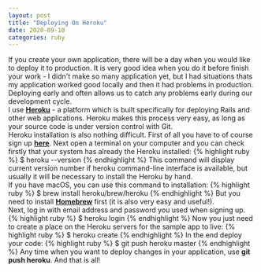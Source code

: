 ```yaml
---
layout: post
title: "Deploying On Heroku"
date: 2020-09-10
categories: ruby
---
```

If you create your own application, there will be a day when you would like to deploy it to production. It is very good idea when you do it before finish your work - I didn't make so many application yet, but I had situations thats my application worked good locally and then it had problems in production. Deploying early and often allows us to catch any problems early during our development cycle.<br>
I use <b>[Heroku][heroku]</b> - a platform which is built specifically for deploying Rails and other web applications. Heroku makes this process very easy, as long as your source code is under version control with Git.<br>
Heroku installation is also nothing difficult. First of all you have to of course sign up <b>[here]</b>. Next open a terminal on your computer and you can check firstly that your system has already the Heroku installed:
{% highlight ruby %}
$ heroku --version
{% endhighlight %}
This command will display current version number if heroku command-line interface is available, but usually it will be necessary to install the Heroku by hand.<br>
If you have macOS, you can use this command to installation:
{% highlight ruby %}
$ brew install heroku/brew/heroku
{% endhighlight %}
But you need to install <b>[Homebrew][homebrew]</b> first (it is also very easy and useful!).<br>
Next, log in with email address and password you used when signing up.
{% highlight ruby %}
$ heroku login
{% endhighlight %}
Now you just need to create a place on the Heroku servers for the sample app to live:
{% highlight ruby %}
$ heroku create
{% endhighlight %}
In the end deploy your code: 
{% highlight ruby %}
$ git push heroku master
{% endhighlight %}
Any time when you want to deploy changes in your application, use <b>git push heroku</b>. And that is all!



[heroku]: https://www.heroku.com/
[here]: https://signup.heroku.com/dc
[homebrew]: https://brew.sh/
